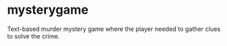 # mysterygame
Text-based murder mystery game where the player needed to gather clues to solve the crime.
